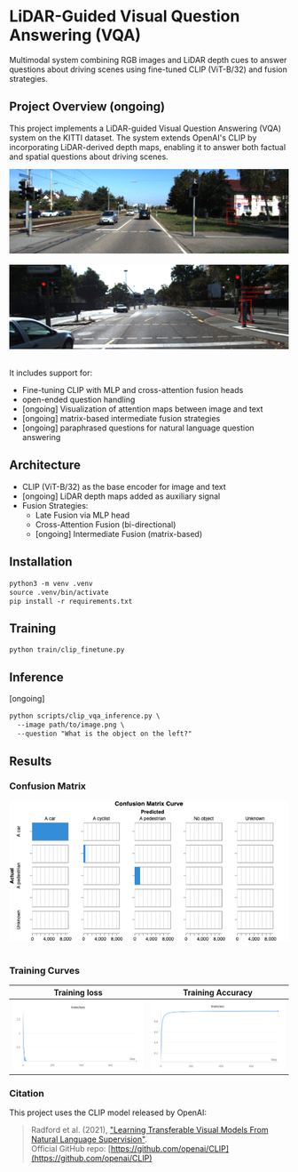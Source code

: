 # LiDAR-Guided Visual Question Answering (VQA)

Multimodal system combining RGB images and LiDAR depth cues to answer questions about driving scenes using fine-tuned 
CLIP (ViT-B/32) and fusion strategies.

## Project Overview (ongoing)

This project implements a LiDAR-guided Visual Question Answering (VQA) system on the KITTI dataset. 
The system extends OpenAI's CLIP by incorporating LiDAR-derived depth maps, enabling it to answer both 
factual and spatial questions about driving scenes.

![sample_06](outputs/eval/sample_06.png) <br/><br/>
![sample_13](outputs/eval/sample_15.png) <br/><br/>

It includes support for:
- Fine-tuning CLIP with MLP and cross-attention fusion heads
- open-ended question handling
- [ongoing] Visualization of attention maps between image and text
- [ongoing] matrix-based intermediate fusion strategies
- [ongoing] paraphrased questions for natural language question answering 

## Architecture

- CLIP (ViT-B/32) as the base encoder for image and text
- [ongoing] LiDAR depth maps added as auxiliary signal
- Fusion Strategies:
  - Late Fusion via MLP head
  - Cross-Attention Fusion (bi-directional)
  - [ongoing] Intermediate Fusion (matrix-based)

## Installation
```
python3 -m venv .venv
source .venv/bin/activate
pip install -r requirements.txt
```

## Training
```
python train/clip_finetune.py
```

## Inference
[ongoing]
```
python scripts/clip_vqa_inference.py \
  --image path/to/image.png \
  --question "What is the object on the left?"
```

## Results

### Confusion Matrix
![cm](outputs/eval/cm.png) <br/><br/>

### Training Curves
Training loss                    |       Training Accuracy
:-------------------------------:|:-------------------------:
![loss](outputs/eval/loss.png)   | ![acc](outputs/eval/acc.png)

### Citation

This project uses the CLIP model released by OpenAI:

> Radford et al. (2021), ["Learning Transferable Visual Models From Natural Language Supervision"](https://arxiv.org/abs/2103.00020).  
> Official GitHub repo: [https://github.com/openai/CLIP](https://github.com/openai/CLIP)
